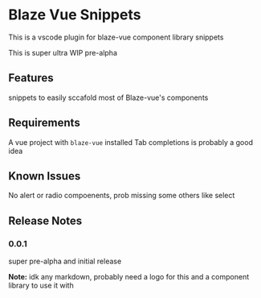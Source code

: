 # Blaze Vue Snippets
This is a vscode plugin for blaze-vue component library snippets

This is super ultra WIP pre-alpha

## Features
snippets to easily sccafold most of Blaze-vue's components 

## Requirements
A vue project with `blaze-vue` installed
Tab completions is probably a good idea

## Known Issues
No alert or radio compoenents, prob missing some others like select

## Release Notes

### 0.0.1 
super pre-alpha and initial release


**Note:**
idk any markdown, probably need a logo for this and a component library to use it with 
